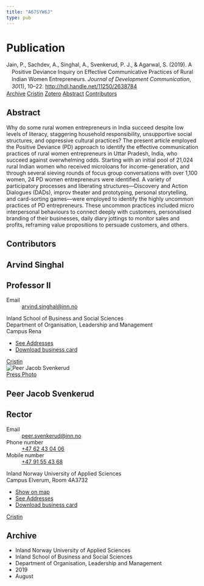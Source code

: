 ```yaml
---
title: "A67SYW6J"
type: pub
---
```

<h1>Publication</h1>
<article id="csl-bib-container-A67SYW6J" class="csl-bib-container">
  <div class="csl-bib-body" style="line-height: 1.35; padding-left: 1em; text-indent:-1em;">
  <div class="csl-entry">Jain, P., Sachdev, A., Singhal, A., Svenkerud, P. J., &amp; Agarwal, S. (2019). A Positive Deviance Inquiry on Effective Communicative Practices of Rural Indian Women Entrepreneurs. <i>Journal of Development Communication</i>, <i>30</i>(1), 10&#x2013;22. <a href="http://hdl.handle.net/11250/2638784">http://hdl.handle.net/11250/2638784</a></div>
</div>
  <div class="csl-bib-buttons">
    <a href="#taxonomy-article-A67SYW6J" class="csl-bib-button">Archive</a>
    <a href="https://app.cristin.no/results/show.jsf?id=1718705" alt="Cristin URL" class="csl-bib-button">Cristin</a>
    <a href="http://zotero.org/groups/5402882/items/A67SYW6J" alt="Zotero URL" class="csl-bib-button">Zotero</a>
    <a href="#abstract-article-A67SYW6J" class="csl-bib-button">Abstract</a>
    <a href="#contributors-article-A67SYW6J" class="csl-bib-button">Contributors</a>
  </div>
  <div id="csl-bib-meta-container-A67SYW6J"></div>
</article>
<div id="csl-bib-meta-A67SYW6J" class="csl-bib-meta">
  <article id="abstract-article-A67SYW6J" class="abstract-article">
    <h1>Abstract</h1>
    Why do some rural women entrepreneurs in India succeed despite low levels of literacy, staggering household responsibility, unsupportive social structures, and oppressive cultural practices? The present article employed the Positive Deviance (PD) approach to identify the effective communication practices of rural women entrepreneurs in Uttar Pradesh, India, who succeed against overwhelming odds. Starting with an initial pool of 21,024 rural Indian women who received microloans for income-generation, and through several sieving rounds of focus group conversations with over 1,100 women, 24 PD women entrepreneurs were identified. A variety of participatory processes and liberating structures—Discovery and Action Dialogues (DADs), improv theater and prototyping, personal storytelling, and card-sorting games—were employed to identify the highly uncommon practices of PD entrepreneurs. These uncommon practices included micro interpersonal behaviours to connect deeply with customers, personalised branding of their businesses, daily diary jottings to monitor sales and profits, reframing value propositions to persuade customers, and others.
  </article>
  <article id="contributors-article-A67SYW6J" class="contributors-article">
    <h1>Contributors</h1>
    <div class="personas"> <div class="vrtx-hinn-person-card"> <div class="photo"> <i class="lar la-user-circle missing-person"></i> </div> <div class="info"> <hgroup><h1>Arvind Singhal</h1> <h2>Professor II</h2> </hgroup><dl> <dt>Email</dt> <dd> <a href="mailto:arvind.singhal@inn.no">arvind.singhal@inn.no</a> </dd> </dl> <p> Inland School of Business and Social Sciences<br> Department of Organisation, Leadership and Management<br> Campus Rena </p> <ul class="vrtx-hinn-links"> <li><a href="https://www.inn.no/english/find-an-employee/arvind-singhal.html#vrtx-hinn-addresses">See Addresses</a></li> <li><a href="https://www.inn.no/english/find-an-employee/arvind-singhal.html?vrtx=vcf">Download business card</a></li> </ul> </div> </div> <a href="https://app.cristin.no/persons/show.jsf?id=863653" alt="Cristin URL" class="personas-cristin">Cristin</a> </div> <div class="personas"> <div class="vrtx-hinn-person-card"> <div class="photo"> <img src="https://www.inn.no/bilder-ansatte/peer-jacob-svenkerud.jpg" alt="Peer Jacob Svenkerud" loading="lazy"><div class="pressPhoto"> <a href="https://www.inn.no/pressebilder-ansatte/peer-jacob-svenkerud.jpg" target="_blank"> Press Photo </a> </div> </div> <div class="info"> <hgroup><h1>Peer Jacob Svenkerud</h1> <h2>Rector</h2> </hgroup><dl> <dt>Email</dt> <dd> <a href="mailto:peer.svenkerud@inn.no">peer.svenkerud@inn.no</a> </dd> <dt>Phone number</dt> <dd><a href="tel:+4762430406"> +47 62 43 04 06 </a></dd> <dt>Mobile number</dt> <dd><a href="tel:+4791554368"> +47 91 55 43 68 </a></dd> </dl> <p> Inland Norway University of Applied Sciences<br> Campus Elverum, Room 4A3732 </p> <ul class="vrtx-hinn-links"> <li><a href="https://www.google.com/maps?q=60.88065,11.53734">Show on map</a></li> <li><a href="https://www.inn.no/english/find-an-employee/peer-svenkerud.html#vrtx-hinn-addresses">See Addresses</a></li> <li><a href="https://www.inn.no/english/find-an-employee/peer-svenkerud.html?vrtx=vcf">Download business card</a></li> </ul> </div> </div> <a href="https://app.cristin.no/persons/show.jsf?id=559002" alt="Cristin URL" class="personas-cristin">Cristin</a> </div>
  </article>
  <article id="taxonomy-article-A67SYW6J" class="taxonomy-article">
    <h1>Archive</h1>
    <ul>
      <li>Inland Norway University of Applied Sciences</li>
      <li>Inland School of Business and Social Sciences</li>
      <li>Department of Organisation, Leadership and Management</li>
      <li>2019</li>
      <li>August</li>
    </ul>
  </article>
</div>
